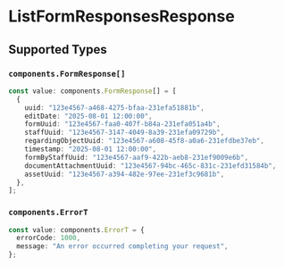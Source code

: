 # ListFormResponsesResponse


## Supported Types

### `components.FormResponse[]`

```typescript
const value: components.FormResponse[] = [
  {
    uuid: "123e4567-a468-4275-bfaa-231efa51881b",
    editDate: "2025-08-01 12:00:00",
    formUuid: "123e4567-faa0-407f-b84a-231efa051a4b",
    staffUuid: "123e4567-3147-4049-8a39-231efa09729b",
    regardingObjectUuid: "123e4567-a608-45f8-a0a6-231efdbe37eb",
    timestamp: "2025-08-01 12:00:00",
    formByStaffUuid: "123e4567-aaf9-422b-aeb8-231ef9009e6b",
    documentAttachmentUuid: "123e4567-94bc-465c-831c-231efd31584b",
    assetUuid: "123e4567-a394-482e-97ee-231ef3c9681b",
  },
];
```

### `components.ErrorT`

```typescript
const value: components.ErrorT = {
  errorCode: 1000,
  message: "An error occurred completing your request",
};
```

